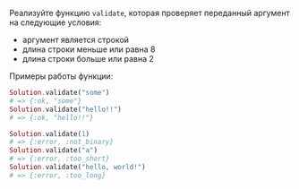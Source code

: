 
Реализуйте функцию `validate`, которая проверяет переданный аргумент на следующие условия:
- аргумент является строкой
- длина строки меньше или равна 8
- длина строки больше или равна 2

Примеры работы функции:

```elixir
Solution.validate("some")
# => {:ok, "some"}
Solution.validate("hello!!")
# => {:ok, "hello!!"}

Solution.validate(1)
# => {:error, :not_binary}
Solution.validate("a")
# => {:error, :too_short}
Solution.validate("hello, world!")
# => {:error, :too_long}
```
